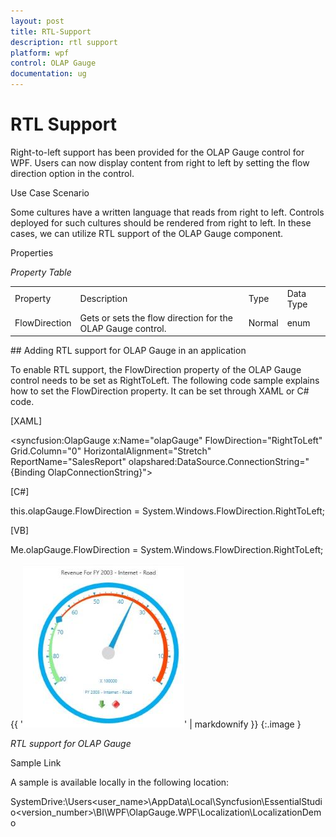 ```yaml
---
layout: post
title: RTL-Support
description: rtl support
platform: wpf
control: OLAP Gauge
documentation: ug
---
```


# RTL Support

Right-to-left support has been provided for the OLAP Gauge control for WPF. Users can now display content from right to left by setting the flow direction option in the control. 

Use Case Scenario

Some cultures have a written language that reads from right to left. Controls deployed for such cultures should be rendered from right to left. In these cases, we can utilize RTL support of the OLAP Gauge component. 

Properties

_Property Table_

<table>
<tr>
<td>
Property </td><td>
Description </td><td>
Type </td><td>
Data Type </td></tr>
<tr>
<td>
FlowDirection</td><td>
Gets or sets the flow direction for the OLAP Gauge control. </td><td>
Normal</td><td>
enum</td></tr>
</table>
## Adding RTL support for OLAP Gauge in an application 

To enable RTL support, the FlowDirection property of the OLAP Gauge control needs to be set as RightToLeft. The following code sample explains how to set the FlowDirection property. It can be set through XAML or C# code.

[XAML]

<syncfusion:OlapGauge x:Name="olapGauge" FlowDirection="RightToLeft" Grid.Column="0" HorizontalAlignment="Stretch" ReportName="SalesReport" olapshared:DataSource.ConnectionString="{Binding OlapConnectionString}">



[C#]

this.olapGauge.FlowDirection = System.Windows.FlowDirection.RightToLeft;



[VB]

Me.olapGauge.FlowDirection = System.Windows.FlowDirection.RightToLeft;



{{ '![](RTL-Support_images/RTL-Support_img1.jpeg)' | markdownify }}
{:.image }


_RTL support for OLAP Gauge_

Sample Link

A sample is available locally in the following location:

SystemDrive:\Users\<user_name>\AppData\Local\Syncfusion\EssentialStudio\<version_number>\BI\WPF\OlapGauge.WPF\Localization\LocalizationDemo


